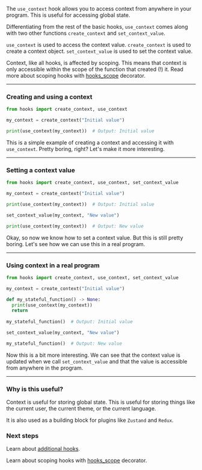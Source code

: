 The `use_context` hook allows you to access context from anywhere in your program. This is useful for accessing global state.

Differentiating from the rest of the basic hooks, `use_context` comes along with two other functions `create_context` and `set_context_value`.

`use_context` is used to access the context value. 
`create_context` is used to create a context object. 
`set_context_value` is used to set the context value.

Context, like all hooks, is affected by scoping. This means that context is only accessible within the scope of the function that created (!) it.
Read more about scoping hooks with [hooks_scope](../scoping/hooks_scope.md) decorator.

---
### Creating and using a context

```py
from hooks import create_context, use_context

my_context = create_context("Initial value")

print(use_context(my_context))  # Output: Initial value
```

This is a simple example of creating a context and accessing it with `use_context`. Pretty boring, right? 
Let's make it more interesting.

---
### Setting a context value

```py
from hooks import create_context, use_context, set_context_value

my_context = create_context("Initial value")

print(use_context(my_context))  # Output: Initial value

set_context_value(my_context, "New value")

print(use_context(my_context))  # Output: New value
```

Okay, so now we know how to set a context value. But this is still pretty boring. Let's see how we can use this in a 
real program.

---
### Using context in a real program

```py
from hooks import create_context, use_context, set_context_value

my_context = create_context("Initial value")

def my_stateful_function() -> None:
  print(use_context(my_context))
  return
  
my_stateful_function()  # Output: Initial value

set_context_value(my_context, "New value")

my_stateful_function()  # Output: New value
```

Now this is a bit more interesting. We can see that the context value is updated when we call `set_context_value` and
that the value is accessible from anywhere in the program. 

---
### Why is this useful?

Context is useful for storing global state. This is useful for storing things like the current user, the current theme,
or the current language. 

It is also used as a building block for plugins like `Zustand` and `Redux`.

### Next steps

Learn about [additional hooks](../additional_hooks/use_reducer.md).

Learn about scoping hooks with [hooks_scope](../scoping/hooks_scope.md) decorator. 
